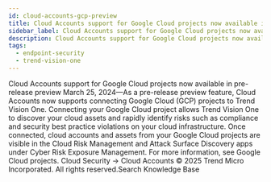 ```yaml
---
id: cloud-accounts-gcp-preview
title: Cloud Accounts support for Google Cloud projects now available in pre-release preview
sidebar_label: Cloud Accounts support for Google Cloud projects now available in pre-release preview
description: Cloud Accounts support for Google Cloud projects now available in pre-release preview
tags:
  - endpoint-security
  - trend-vision-one
---
```


 Cloud Accounts support for Google Cloud projects now available in pre-release preview March 25, 2024—As a pre-release preview feature, Cloud Accounts now supports connecting Google Cloud (GCP) projects to Trend Vision One. Connecting your Google Cloud project allows Trend Vision One to discover your cloud assets and rapidly identify risks such as compliance and security best practice violations on your cloud infrastructure. Once connected, cloud accounts and assets from your Google Cloud projects are visible in the Cloud Risk Management and Attack Surface Discovery apps under Cyber Risk Exposure Management. For more information, see Google Cloud projects. Cloud Security → Cloud Accounts © 2025 Trend Micro Incorporated. All rights reserved.Search Knowledge Base